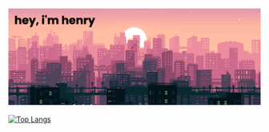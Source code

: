 ### ![hi, i'm henry](heading.png)
[![Top Langs](https://github-readme-stats.vercel.app/api/top-langs/?username=thabnir&layout=compact)](https://github.com/anuraghazra/github-readme-stats)


<!--
**thabnir/thabnir** is a ✨ _special_ ✨ repository because its `README.md` (this file) appears on your GitHub profile.

Here are some ideas to get you started:

- 🔭 I’m currently working on ...
- 🌱 I’m currently learning ...
- 👯 I’m looking to collaborate on ...
- 🤔 I’m looking for help with ...
- 💬 Ask me about ...
- 📫 How to reach me: ...
- 😄 Pronouns: ...
- ⚡ Fun fact: ...
-->
